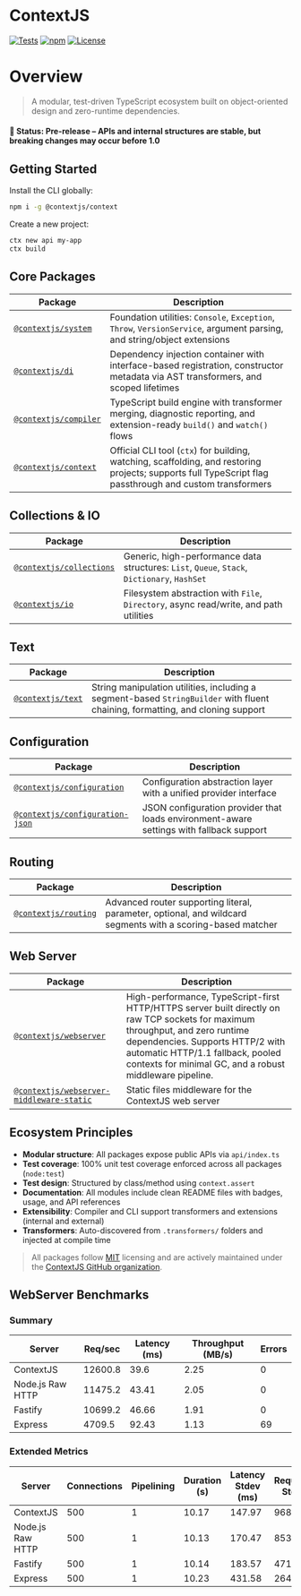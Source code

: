 # ContextJS

[![Tests](https://github.com/contextjs/context/actions/workflows/tests.yaml/badge.svg?branch=main)](https://github.com/contextjs/context/actions/workflows/tests.yaml)
[![npm](https://badgen.net/npm/v/@contextjs/context?cache=300)](https://www.npmjs.com/package/@contextjs/context)
[![License](https://badgen.net/static/license/MIT)](https://github.com/contextjs/context/blob/main/LICENSE)

# Overview

> A modular, test-driven TypeScript ecosystem built on object-oriented design and zero-runtime dependencies.

#### 🚧 Status: Pre-release – APIs and internal structures are stable, but breaking changes may occur before 1.0

## Getting Started

Install the CLI globally:

```bash
npm i -g @contextjs/context
```

Create a new project:

```bash
ctx new api my-app
ctx build
```

## Core Packages

| Package | Description |
|--------|-------------|
| [`@contextjs/system`](https://github.com/contextjs/context/tree/main/src/system) | Foundation utilities: `Console`, `Exception`, `Throw`, `VersionService`, argument parsing, and string/object extensions |
| [`@contextjs/di`](https://github.com/contextjs/context/tree/main/src/di) | Dependency injection container with interface-based registration, constructor metadata via AST transformers, and scoped lifetimes |
| [`@contextjs/compiler`](https://github.com/contextjs/context/tree/main/src/compiler) | TypeScript build engine with transformer merging, diagnostic reporting, and extension-ready `build()` and `watch()` flows |
| [`@contextjs/context`](https://github.com/contextjs/context/tree/main/src/context) | Official CLI tool (`ctx`) for building, watching, scaffolding, and restoring projects; supports full TypeScript flag passthrough and custom transformers |

## Collections & IO

| Package | Description |
|--------|-------------|
| [`@contextjs/collections`](https://github.com/contextjs/context/tree/main/src/collections) | Generic, high-performance data structures: `List`, `Queue`, `Stack`, `Dictionary`, `HashSet` |
| [`@contextjs/io`](https://github.com/contextjs/context/tree/main/src/io) | Filesystem abstraction with `File`, `Directory`, async read/write, and path utilities |

## Text

| Package | Description |
|--------|-------------|
| [`@contextjs/text`](https://github.com/contextjs/context/tree/main/src/text) | String manipulation utilities, including a segment-based `StringBuilder` with fluent chaining, formatting, and cloning support |

## Configuration

| Package | Description |
|--------|-------------|
| [`@contextjs/configuration`](https://github.com/contextjs/context/tree/main/src/configuration) | Configuration abstraction layer with a unified provider interface |
| [`@contextjs/configuration-json`](https://github.com/contextjs/context/tree/main/src/configuration-json) | JSON configuration provider that loads environment-aware settings with fallback support |

## Routing

| Package | Description |
|--------|-------------|
| [`@contextjs/routing`](https://github.com/contextjs/context/tree/main/src/routing) | Advanced router supporting literal, parameter, optional, and wildcard segments with a scoring-based matcher |

## Web Server

| Package | Description |
|--------|-------------|
| [`@contextjs/webserver`](https://github.com/contextjs/context/tree/main/src/webserver/webserver) | High-performance, TypeScript-first HTTP/HTTPS server built directly on raw TCP sockets for maximum throughput, and zero runtime dependencies. Supports HTTP/2 with automatic HTTP/1.1 fallback, pooled contexts for minimal GC, and a robust middleware pipeline. |
| [`@contextjs/webserver-middleware-static`](https://github.com/contextjs/context/tree/main/src/webserver/webserver-middleware-static) | Static files middleware for the ContextJS web server |

## Ecosystem Principles

- **Modular structure**: All packages expose public APIs via `api/index.ts`
- **Test coverage**: 100% unit test coverage enforced across all packages (`node:test`)
- **Test design**: Structured by class/method using `context.assert`
- **Documentation**: All modules include clean README files with badges, usage, and API references
- **Extensibility**: Compiler and CLI support transformers and extensions (internal and external)
- **Transformers**: Auto-discovered from `.transformers/` folders and injected at compile time

> All packages follow [MIT](https://github.com/contextjs/context/blob/main/LICENSE) licensing and are actively maintained under the [ContextJS GitHub organization](https://github.com/contextjs/context).

## WebServer Benchmarks

<!-- BENCHMARKS:START -->


### Summary
| Server | Req/sec | Latency (ms) | Throughput (MB/s) | Errors |
|--------|---------|--------------|-------------------|--------|
| ContextJS | 12600.8 | 39.6 | 2.25 | 0 |
| Node.js Raw HTTP | 11475.2 | 43.41 | 2.05 | 0 |
| Fastify | 10699.2 | 46.66 | 1.91 | 0 |
| Express | 4709.5 | 92.43 | 1.13 | 69 |


### Extended Metrics
| Server | Connections | Pipelining | Duration (s) | Latency Stdev (ms) | Requests Stdev | Throughput Stdev (MB/s) | Total Requests |
|--------|-------------|------------|--------------|--------------------|----------------|-------------------------|-----|
| ContextJS | 500 | 1 | 10.17 | 147.97 | 968.09 | 0.17 | 126000 |
| Node.js Raw HTTP | 500 | 1 | 10.13 | 170.47 | 853.91 | 0.15 | 114750 |
| Fastify | 500 | 1 | 10.14 | 183.57 | 471.48 | 0.08 | 107000 |
| Express | 500 | 1 | 10.23 | 431.58 | 264.07 | 0.06 | 47087 |

<!-- BENCHMARKS:END -->